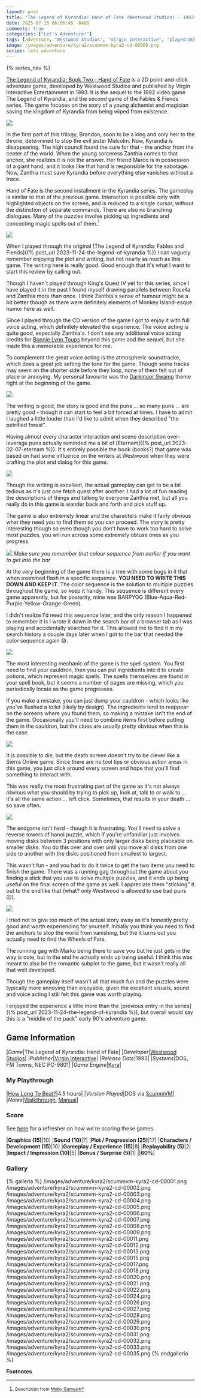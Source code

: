 ```yaml
---
layout: post
title: "The Legend of Kyrandia: Hand of Fate (Westwood Studios) - 1993"
date: 2025-07-15 06:06:45 -0400
comments: true
categories: ["Let's Adventure!"]
tags: [adventure, "Westwood Studios", "Virgin Interactive", "played:DOS", Kyra]
image: /images/adventure/kyra2/scummvm-kyra2-cd-00000.png
series: lets_adventure
---
```

{% series_nav %}

[The Legend of Kyrandia: Book Two - Hand of Fate](https://en.wikipedia.org/wiki/The_Legend_of_Kyrandia:_Hand_of_Fate) is a 2D point-and-click adventure game, developed by Westwood Studios and published by Virgin Interactive Entertainment in 1993. It is the sequel to the 1992 video game The Legend of Kyrandia, and the second game of the Fables & Fiends series. The game focuses on the story of a young alchemist and magician saving the kingdom of Kyrandia from being wiped from existence.

![](/images/adventure/kyra2/scummvm-kyra2-cd-00019.png)

In the first part of this trilogy, Brandon, soon to be a king and only heir to the throne, determined to stop the evil jester Malcolm. Now, Kyrandia is disappearing. The high council found the cure for that - the anchor from the center of the world. When the young sorceress Zanthia comes to that anchor, she realizes it is not the answer. Her friend Marco is in possession of a giant hand, and it looks like that hand is responsible for the sabotage. Now, Zanthia must save Kyrandia before everything else vanishes without a trace.

Hand of Fate is the second installment in the Kyrandia series. The gameplay is similar to that of the previous game. Interaction is possible only with highlighted objects on the screen, and is reduced to a single cursor, without the distinction of separate commands. There are also no branching dialogues. Many of the puzzles involve picking up ingredients and concocting magic spells out of them.[^1]

![](/images/adventure/kyra2/scummvm-kyra2-cd-00016.png)

When I played through the original [The Legend of Kyrandia: Fables and Fiends]({% post_url 2023-11-24-the-legend-of-kyrandia %}) I can vaguely remember enjoying the plot and writing, but not nearly as much as this game. The writing here is really good. Good enough that it's what I want to start this review by calling out.

Though I haven't played through King's Quest IV yet for this series, since I have played it in the past I found myself drawing parallels between Rosella and Zanthia more than once. I think Zanthia's sense of humour might be a bit better though as there were definitely elements of Monkey Island-esque humor here as well.

Since I played through the CD version of the game I got to enjoy it with full voice acting, which definitely elevated the experience. The voice acting is quite good, especially Zanthia's. I don't see any additional voice acting credits for [Bonnie Lynn Toups](https://www.imdb.com/name/nm3037555/) beyond this game and the sequel, but she made this a memorable experience for me.

To complement the great voice acting is the atmospheric soundtracke, which does a great job setting the tone for the game. Though some tracks may seem on the shorter side before they loop, none of them felt out of place or annoying. My personal favourite was the [Darkmoor Swamp](https://www.youtube.com/watch?v=BipVfUAPEJ4&list=PLiO4Yp-nfJ1vL4m3OuIO7EqohE3IjxmO9&index=36) theme right at the beginning of the game.

![](/images/adventure/kyra2/scummvm-kyra2-cd-00025.png)

The writing is good, the story is good and the puns ... so many puns ... are pretty good - though it can start to feel a bit forced at times. I have to admit I laughed a little louder than I'd like to admit when they described "the petrified forest".

Having almost every character interaction and scene description over-leverage puns actually reminded me a bit of [Eternam]({% post_url 2023-02-07-eternam %}). It's entirely possible the book (books?) that game was based on had some influence on the writers at Westwood when they were crafting the plot and dialog for this game.

![](/images/adventure/kyra2/scummvm-kyra2-cd-00010.png)

Though the writing is excellent, the actual gameplay can get to be a bit tedious as it's just one fetch quest after another. I had a lot of fun reading the descriptions of things and talking to everyone Zanthia met, but all you really do in this game is wander back and forth and pick stuff up.

The game is also extremely linear and the characters make it fairly obvious what they need you to find them so you can proceed. The story is pretty interesting though so even though you don't have to work too hard to solve most puzzles, you will run across some extremely obtuse ones as you progress.

![](/images/adventure/kyra2/scummvm-kyra2-cd-00014.png)
_Make sure you remember that colour sequence from earlier if you want to get into the bar_

At the very beginning of the game there is a tree with some bugs in it that when examined flash in a specific sequence. **YOU NEED TO WRITE THIS DOWN AND KEEP IT**. The color sequence is the solution to multiple puzzles throughout the game, so keep it handy. This sequence is different every game apparently, but for posterity, mine was BARPYOG (Blue-Aqua-Red-Purple-Yellow-Orange-Green).

I didn't realize I'd need this sequence later, and the only reason I happened to remember it is I wrote it down in the search bar of a browser tab as I was playing and accidentally searched for it. This allowed me to find it in my search history a couple days later when I got to the bar that needed the color sequence again 😅.

![](/images/adventure/kyra2/scummvm-kyra2-cd-00023.png)

The most interesting mechanic of the game is the spell system. You first need to find your cauldron, then you can put ingredients into it to create potions, which represent magic spells. The spells themselves are found in your spell book, but it seems a number of pages are missing, which you periodically locate as the game progresses.

If you make a mistake, you can just dump your cauldron - which looks like you've flushed a toilet (likely by design). The ingredients tend to reappear on the screens where you found them, so making a mistake isn't the end of the game. Occasionally you'll need to combine items first before putting them in the cauldron, but the clues are usually pretty obvious when this is the case.

![](/images/adventure/kyra2/scummvm-kyra2-cd-00036.png)

It is possible to die, but the death screen doesn't try to be clever like a Sierra Online game. Since there are no tool tips or obvious action areas in this game, you just click around every screen and hope that you'll find something to interact with.

This was really the most frustrating part of the game as it's not always obvious what you should by trying to pick up, look at, talk to or walk to ... it's all the same action ... left click. Sometimes, that results in your death ... so save often.

![](/images/adventure/kyra2/scummvm-kyra2-cd-00034.png)

The endgame isn't hard - though it is frustrating. You'll need to solve a reverse towers of hanoi puzzle, which if you're unfamiliar just involves moving disks between 3 positions with only larger disks being placeable on smaller disks. You do this over and over until you move all disks from one side to another with the disks positioned from smallest to largest.

This wasn't fun - and you had to do it twice to get the two items you need to finish the game. There was a running gag throughout the game about you finding a stick that you use to solve multiple puzzles, and it ends up being useful on the final screen of the game as well. I appreciate them "sticking" it out to the end like that (what? only Westwood is allowed to use bad puns 😛).

![](/images/adventure/kyra2/scummvm-kyra2-cd-00037.png)

I tried not to give too much of the actual story away as it's honestly pretty good and worth experiencing for yourself. Initially you think you need to find the anchors to stop the world from vanishing, but the it turns out you actually need to find the Wheels of Fate.

The running gag with Marko being there to save you but he just gets in the way is cute, but in the end he actually ends up being useful. I think this was meant to also be the romantic subplot to the game, but it wasn't really all that well developed.

Though the gameplay itself wasn't all that much fun and the puzzles were typically more annoying than enjoyable, given the excellent visuals, sound and voice acting I still felt this game was worth playing.

I enjoyed the experience a little more than the [previous entry in the series]({% post_url 2023-11-24-the-legend-of-kyrandia %}), but overall would say this is a "middle of the pack" early 90's adventure game.

## Game Information

|*Game*|The Legend of Kyrandia: Hand of Fate|
|*Developer*|[Westwood Studios](https://en.wikipedia.org/wiki/Westwood_Studios)|
|*Publisher*|[Virgin Interactive](https://en.wikipedia.org/wiki/Virgin_Interactive)|
|*Release Date*|1993|
|*Systems*|DOS, FM Towns, NEC PC-9801|
|*Game Engine*|[Kyra](https://wiki.scummvm.org/index.php?title=Kyra)|

### My Playthrough

|[How Long To Beat?](https://howlongtobeat.com/game/10016)|4.5 hours|
|*Version Played*|DOS via [ScummVM](https://www.scummvm.org/)|
|*Notes*|[Walkthrough](https://lparchive.org/Legend-of-Kyrandia-2-Hand-of-Fate/), [Manual](https://www.retrogames.cz/manualy/DOS/The_Legend_of_Kyrandia_2_-_Hand_of_Fate_-_Manual_-_PC.pdf)|

### Score

See [here](https://www.alexbevi.com/blog/2021/07/28/adventure-games-1980-1999/#scoring) for a refresher on how we're scoring these games.

|**Graphics (15)**|10|
|**Sound (10)**|7|
|**Plot / Progression (25)**|17|
|**Characters / Development (15)**|10|
|**Gameplay / Experience (15)**|8|
|**Replayability (5)**|2|
|**Impact / Impression (10)**|5|
|**Bonus / Surprise (5)**|1|
||**60%**|

### Gallery

{% galleria %}
/images/adventure/kyra2/scummvm-kyra2-cd-00001.png
/images/adventure/kyra2/scummvm-kyra2-cd-00002.png
/images/adventure/kyra2/scummvm-kyra2-cd-00003.png
/images/adventure/kyra2/scummvm-kyra2-cd-00004.png
/images/adventure/kyra2/scummvm-kyra2-cd-00005.png
/images/adventure/kyra2/scummvm-kyra2-cd-00006.png
/images/adventure/kyra2/scummvm-kyra2-cd-00007.png
/images/adventure/kyra2/scummvm-kyra2-cd-00008.png
/images/adventure/kyra2/scummvm-kyra2-cd-00009.png
/images/adventure/kyra2/scummvm-kyra2-cd-00011.png
/images/adventure/kyra2/scummvm-kyra2-cd-00012.png
/images/adventure/kyra2/scummvm-kyra2-cd-00013.png
/images/adventure/kyra2/scummvm-kyra2-cd-00015.png
/images/adventure/kyra2/scummvm-kyra2-cd-00017.png
/images/adventure/kyra2/scummvm-kyra2-cd-00018.png
/images/adventure/kyra2/scummvm-kyra2-cd-00020.png
/images/adventure/kyra2/scummvm-kyra2-cd-00021.png
/images/adventure/kyra2/scummvm-kyra2-cd-00022.png
/images/adventure/kyra2/scummvm-kyra2-cd-00024.png
/images/adventure/kyra2/scummvm-kyra2-cd-00026.png
/images/adventure/kyra2/scummvm-kyra2-cd-00027.png
/images/adventure/kyra2/scummvm-kyra2-cd-00028.png
/images/adventure/kyra2/scummvm-kyra2-cd-00029.png
/images/adventure/kyra2/scummvm-kyra2-cd-00030.png
/images/adventure/kyra2/scummvm-kyra2-cd-00031.png
/images/adventure/kyra2/scummvm-kyra2-cd-00032.png
/images/adventure/kyra2/scummvm-kyra2-cd-00033.png
/images/adventure/kyra2/scummvm-kyra2-cd-00035.png
{% endgalleria %}

**Footnotes**

[^1]: <small>Description from [Moby Games](https://www.mobygames.com/game/871/fables-fiends-hand-of-fate/)</small>
